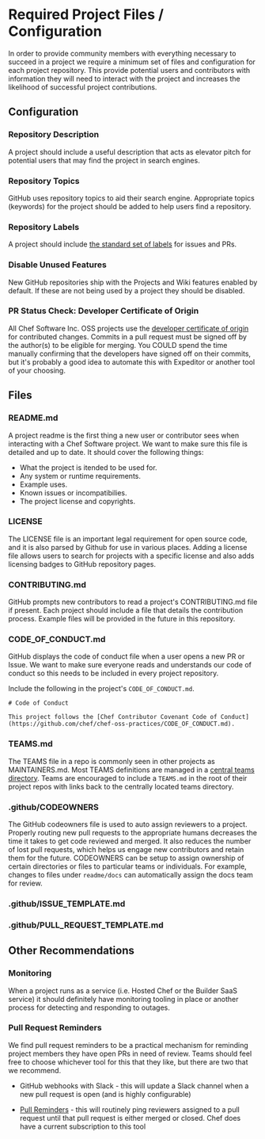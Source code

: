# Required Project Files / Configuration

In order to provide community members with everything necessary to succeed in a project we require a minimum set of files and configuration for each project repository. This provide potential users and contributors with information they will need to interact with the project and increases the likelihood of successful project contributions.

## Configuration

### Repository Description

A project should include a useful description that acts as elevator pitch for potential users that may find the project in search engines.

### Repository Topics

GitHub uses repository topics to aid their search engine. Appropriate topics (keywords) for the project should be added to help users find a repository.

### Repository Labels

A project should include [the standard set of labels](github-labels.md) for issues and PRs.

### Disable Unused Features

New GitHub repositories ship with the Projects and Wiki features enabled by default. If these are not being used by a project they should be disabled.

### PR Status Check: Developer Certificate of Origin

All Chef Software Inc. OSS projects use the [developer certificate of origin](/DCO.md) for contributed changes. Commits in a pull request must be signed off by the author(s) to be eligible for merging. You COULD spend the time manually confirming that the developers have signed off on their commits, but it's probably a good idea to automate this with Expeditor or another tool of your choosing.

## Files

### README.md

A project readme is the first thing a new user or contributor sees when interacting with a Chef Software project. We want to make sure this file is detailed and up to date. It should cover the following things:

  - What the project is itended to be used for.
  - Any system or runtime requirements.
  - Example uses.
  - Known issues or incompatibilies.
  - The project license and copyrights.

### LICENSE

The LICENSE file is an important legal requirement for open source code, and it is also parsed by Github for use in various places. Adding a license file allows users to search for projects with a specific license and also adds licensing badges to GitHub repository pages.

### CONTRIBUTING.md

GitHub prompts new contributors to read a project's CONTRIBUTING.md file if present. Each project should include a file that details the contribution process. Example files will be provided in the future in this repository.

### CODE_OF_CONDUCT.md

GitHub displays the code of conduct file when a user opens a new PR or Issue. We want to make sure everyone reads and understands our code of conduct so this needs to be included in every project repository.

Include the following in the project's `CODE_OF_CONDUCT.md`.

```
# Code of Conduct

This project follows the [Chef Contributor Covenant Code of Conduct](https://github.com/chef/chef-oss-practices/CODE_OF_CONDUCT.md).
```

### TEAMS.md

The TEAMS file in a repo is commonly seen in other projects as MAINTAINERS.md. Most TEAMS definitions are managed in a [central teams directory](https://github.com/chef/chef-oss-practices/teams). Teams are encouraged to include a `TEAMS.md` in the root of their project repos with links back to the centrally located teams directory.

### .github/CODEOWNERS

The GitHub codeowners file is used to auto assign reviewers to a project. Properly routing new pull requests to the appropriate humans decreases the time it takes to get code reviewed and merged. It also reduces the number of lost pull requests, which helps us engage new contributors and retain them for the future. CODEOWNERS can be setup to assign ownership of certain directories or files to particular teams or individuals. For example, changes to files under `readme/docs` can automatically assign the docs team for review.

### .github/ISSUE_TEMPLATE.md

### .github/PULL_REQUEST_TEMPLATE.md

## Other Recommendations

### Monitoring

When a project runs as a service (i.e. Hosted Chef or the Builder SaaS service) it should definitely have monitoring tooling in place or another process for detecting and responding to outages.

### Pull Request Reminders

We find pull request reminders to be a practical mechanism for reminding project members they have open PRs in need of review. Teams should feel free to choose whichever tool for this that they like, but there are two that we recommend.

* GitHub webhooks with Slack - this will update a Slack channel when a new pull request is open (and is highly configurable)

* [Pull Reminders](https://pullreminders.com/) - this will routinely ping reviewers assigned to a pull request until that pull request is either merged or closed. Chef does have a current subscription to this tool
